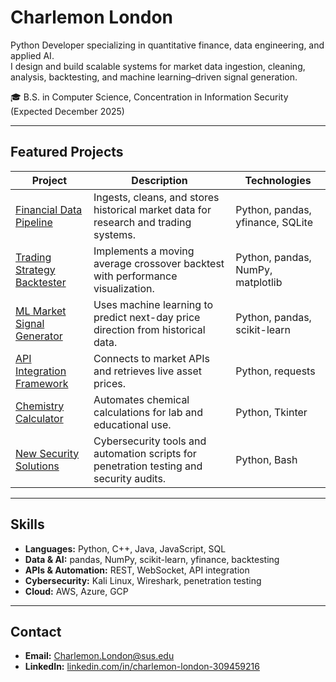 # Charlemon London

Python Developer specializing in quantitative finance, data engineering, and applied AI.  
I design and build scalable systems for market data ingestion, cleaning, analysis, backtesting, and machine learning–driven signal generation.  

🎓 B.S. in Computer Science, Concentration in Information Security (Expected December 2025)

---

## Featured Projects

| Project | Description | Technologies |
|---------|-------------|--------------|
| [Financial Data Pipeline](https://github.com/Charlemon23/financial-data-pipeline) | Ingests, cleans, and stores historical market data for research and trading systems. | Python, pandas, yfinance, SQLite |
| [Trading Strategy Backtester](https://github.com/Charlemon23/trading-strategy-backtester) | Implements a moving average crossover backtest with performance visualization. | Python, pandas, NumPy, matplotlib |
| [ML Market Signal Generator](https://github.com/Charlemon23/ml-market-signal-generator) | Uses machine learning to predict next-day price direction from historical data. | Python, pandas, scikit-learn |
| [API Integration Framework](https://github.com/Charlemon23/api-integration-framework) | Connects to market APIs and retrieves live asset prices. | Python, requests |
| [Chemistry Calculator](https://github.com/Charlemon23/chemistry-calculator) | Automates chemical calculations for lab and educational use. | Python, Tkinter |
| [New Security Solutions](https://github.com/Charlemon23/new-security-solutions) | Cybersecurity tools and automation scripts for penetration testing and security audits. | Python, Bash |

---

## Skills

- **Languages:** Python, C++, Java, JavaScript, SQL  
- **Data & AI:** pandas, NumPy, scikit-learn, yfinance, backtesting  
- **APIs & Automation:** REST, WebSocket, API integration  
- **Cybersecurity:** Kali Linux, Wireshark, penetration testing  
- **Cloud:** AWS, Azure, GCP  

---

## Contact
- **Email:** [Charlemon.London@sus.edu](mailto:Charlemon.London@sus.edu)  
- **LinkedIn:** [linkedin.com/in/charlemon-london-309459216](https://linkedin.com/in/charlemon-london-309459216)
